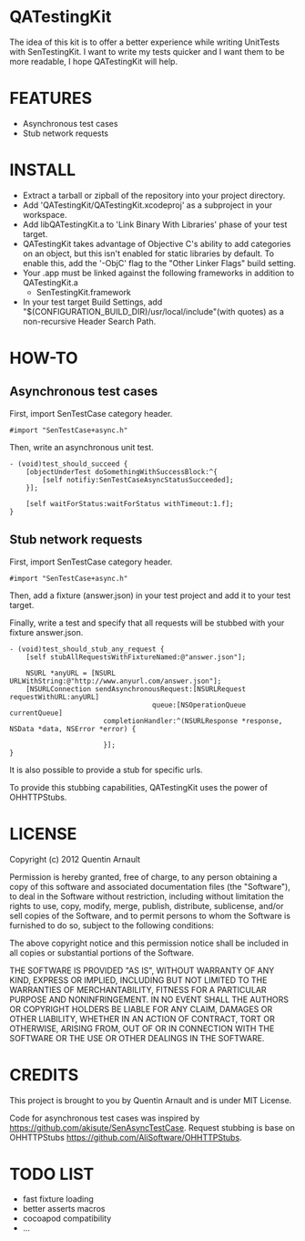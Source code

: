 # QATestingKit

The idea of this kit is to offer a better experience while writing UnitTests with SenTestingKit. I want to write my tests quicker and I want them to be more readable, I hope QATestingKit will help.

# FEATURES
 - Asynchronous test cases
 - Stub network requests

# INSTALL
 - Extract a tarball or zipball of the repository into your project directory.
 - Add 'QATestingKit/QATestingKit.xcodeproj' as a subproject in your workspace.
 - Add libQATestingKit.a to 'Link Binary With Libraries' phase of your test target.
 - QATestingKit takes advantage of Objective C's ability to add categories on an object, but this isn't enabled for static libraries by default. To enable this, add the '-ObjC' flag to the "Other Linker Flags" build setting.
 - Your .app must be linked against the following frameworks in addition to QATestingKit.a
 	- SenTestingKit.framework
 - In your test target Build Settings, add "$(CONFIGURATION_BUILD_DIR)/usr/local/include"(with quotes) as a non-recursive Header Search Path.
 
# HOW-TO

## Asynchronous test cases

First, import SenTestCase category header.

	#import "SenTestCase+async.h"

Then, write an asynchronous unit test.

	- (void)test_should_succeed {
		[objectUnderTest doSomethingWithSuccessBlock:^{
			[self notifiy:SenTestCaseAsyncStatusSucceeded];
		}];
		
		[self waitForStatus:waitForStatus withTimeout:1.f];
	}

## Stub network requests

First, import SenTestCase category header.

	#import "SenTestCase+async.h"

Then, add a fixture (answer.json) in your test project and add it to your test target.

Finally, write a test and specify that all requests will be stubbed with your fixture answer.json.

	- (void)test_should_stub_any_request {
    	[self stubAllRequestsWithFixtureNamed:@"answer.json"];
    
    	NSURL *anyURL = [NSURL URLWithString:@"http://www.anyurl.com/answer.json"];
    	[NSURLConnection sendAsynchronousRequest:[NSURLRequest requestWithURL:anyURL]
                                       queue:[NSOperationQueue currentQueue]
                           completionHandler:^(NSURLResponse *response, NSData *data, NSError *error) {
                               
                           }];
	}

It is also possible to provide a stub for specific urls.

To provide this stubbing capabilities, QATestingKit uses the power of OHHTTPStubs.

# LICENSE
Copyright (c) 2012 Quentin Arnault

Permission is hereby granted, free of charge, to any person obtaining a copy of this software and associated documentation files (the "Software"), to deal in the Software without restriction, including without limitation the rights to use, copy, modify, merge, publish, distribute, sublicense, and/or sell copies of the Software, and to permit persons to whom the Software is furnished to do so, subject to the following conditions:

The above copyright notice and this permission notice shall be included in all copies or substantial portions of the Software.

THE SOFTWARE IS PROVIDED "AS IS", WITHOUT WARRANTY OF ANY KIND, EXPRESS OR IMPLIED, INCLUDING BUT NOT LIMITED TO THE WARRANTIES OF MERCHANTABILITY, FITNESS FOR A PARTICULAR PURPOSE AND NONINFRINGEMENT. IN NO EVENT SHALL THE AUTHORS OR COPYRIGHT HOLDERS BE LIABLE FOR ANY CLAIM, DAMAGES OR OTHER LIABILITY, WHETHER IN AN ACTION OF CONTRACT, TORT OR OTHERWISE, ARISING FROM, OUT OF OR IN CONNECTION WITH THE SOFTWARE OR THE USE OR OTHER DEALINGS IN THE SOFTWARE.

# CREDITS
This project is brought to you by Quentin Arnault and is under MIT License.

Code for asynchronous test cases was inspired by https://github.com/akisute/SenAsyncTestCase.
Request stubbing is base on OHHTTPStubs https://github.com/AliSoftware/OHHTTPStubs.

# TODO LIST
 - fast fixture loading
 - better asserts macros
 - cocoapod compatibility
 - ...